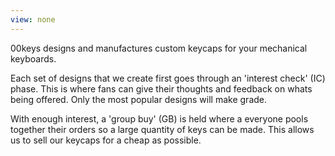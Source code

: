 ```yaml
---
view: none
---
```


00keys designs and manufactures custom keycaps for your mechanical keyboards.

Each set of designs that we create first goes through an 'interest check' (IC) phase. This is where fans can give their thoughts and feedback on whats being offered. Only the most popular designs will make grade.

With enough interest, a 'group buy' (GB) is held where a everyone pools together their orders so a large quantity of keys can be made. This allows us to sell our keycaps for a cheap as possible.

